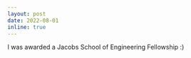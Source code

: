 ```yaml
---
layout: post
date: 2022-08-01
inline: true
---
```


I was awarded a Jacobs School of Engineering Fellowship :)
